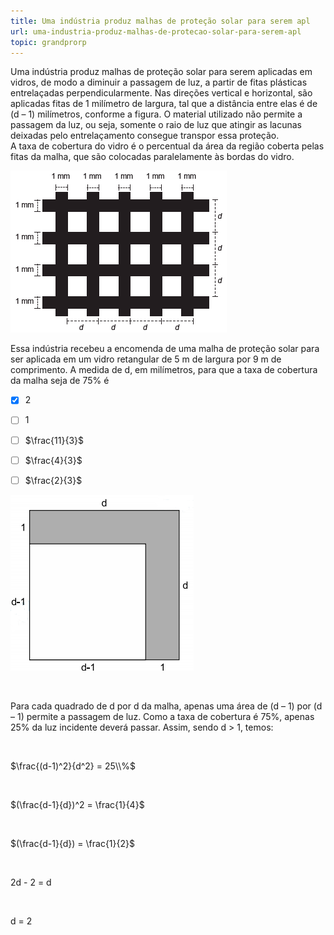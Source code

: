 ```yaml
---
title: Uma indústria produz malhas de proteção solar para serem apl
url: uma-industria-produz-malhas-de-protecao-solar-para-serem-apl
topic: grandprorp
---
```



Uma indústria produz malhas de proteção solar para serem aplicadas em vidros, de modo a diminuir a passagem de luz, a partir de fitas plásticas entrelaçadas perpendicularmente. Nas direções vertical e horizontal, são aplicadas fitas de 1 milímetro de largura, tal que a distância entre elas é de (d – 1) milímetros, conforme a figura. O material utilizado não permite a passagem da luz, ou seja, somente o raio de luz que atingir as lacunas deixadas pelo entrelaçamento consegue transpor essa proteção.\
A taxa de cobertura do vidro é o percentual da área da região coberta pelas fitas da malha, que são colocadas paralelamente às bordas do vidro.

![](eab485a8-e43c-43d5-43aa-4d4f00de8b67.png)

Essa indústria recebeu a encomenda de uma malha de proteção solar para ser aplicada em um vidro retangular de 5 m de largura por 9 m de comprimento. A medida de d, em milímetros, para que a taxa de cobertura da malha seja de 75% é



- [x] 2
- [ ] 1
- [ ] $\frac{11}{3}$
- [ ] $\frac{4}{3}$
- [ ] $\frac{2}{3}$


![](24e156f6-6d95-7743-7766-a3141479ccf6.png)

 

Para cada quadrado de d por d da malha, apenas uma área de (d – 1) por (d – 1) permite a passagem de luz. Como a taxa de cobertura é 75%, apenas 25% da luz incidente deverá passar. Assim, sendo d > 1, temos:

 

$\frac{(d-1)^2}{d^2} = 25\\%$

 

$(\frac{d-1}{d})^2 = \frac{1}{4}$

 

$(\frac{d-1}{d}) = \frac{1}{2}$

 

2d - 2 = d

 

d = 2
